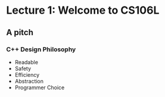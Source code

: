 # Lecture 1: Welcome to CS106L

## A pitch

### C++ Design Philosophy

- Readable  
- Safety  
- Efficiency  
- Abstraction  
- Programmer Choice  